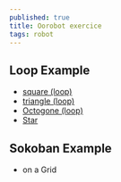 ```yaml
---
published: true
title: Oorobot exercice
tags: robot
---
```

## Loop Example
- [square (loop)](https://orange-opensource.github.io/oorobot/blocks/index.html?code=commandw1000h600B4U200R90E)
- [triangle (loop)](https://orange-opensource.github.io/oorobot/blocks/index.html?code=commandw1000h600B3U400R120E)
- [Octogone (loop)](https://orange-opensource.github.io/oorobot/blocks/index.html?code=commandw1000h600B8U100R45E)
- [Star](https://orange-opensource.github.io/oorobot/blocks/index.html?code=commandw1000h600B5U400R144E)

## Sokoban Example
- on a Grid

